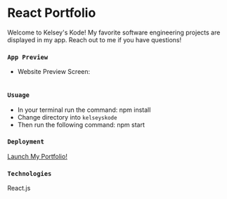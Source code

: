 # React Portfolio

Welcome to Kelsey's Kode! My favorite software engineering projects are displayed in my app. Reach out to me if you have questions!


### `App Preview`
- Website Preview Screen:

<img src=''>

### `Usuage`
- In your terminal run the command: npm install
- Change directory into `kelseyskode`
- Then run the following command: npm start

### `Deployment`

<a href=''> Launch My Portfolio!</a>

### `Technologies`

React.js